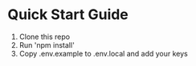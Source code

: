 # Quick Start Guide  

1. Clone this repo  
2. Run 'npm install'  
3. Copy .env.example to .env.local and add your keys
